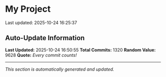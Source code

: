 # My Project


Last updated: 2025-10-24 16:25:37















































































































































































































































































































































































































































































































































































































































































































































































































































































































































































































































































































































































































































































































































































































































































































































































































































































































































































## Auto-Update Information

**Last Updated:** 2025-10-24 16:50:55
**Total Commits:** 1320
**Random Value:** 9628
**Quote:** _Every commit counts!_

---
_This section is automatically generated and updated._